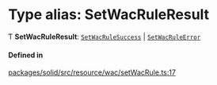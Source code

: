 # Type alias: SetWacRuleResult

Ƭ **SetWacRuleResult**: [`SetWacRuleSuccess`](../interfaces/SetWacRuleSuccess.md) \| [`SetWacRuleError`](SetWacRuleError.md)

#### Defined in

[packages/solid/src/resource/wac/setWacRule.ts:17](https://github.com/o-development/ldo/blob/e8bb8b1/packages/solid/src/resource/wac/setWacRule.ts#L17)
